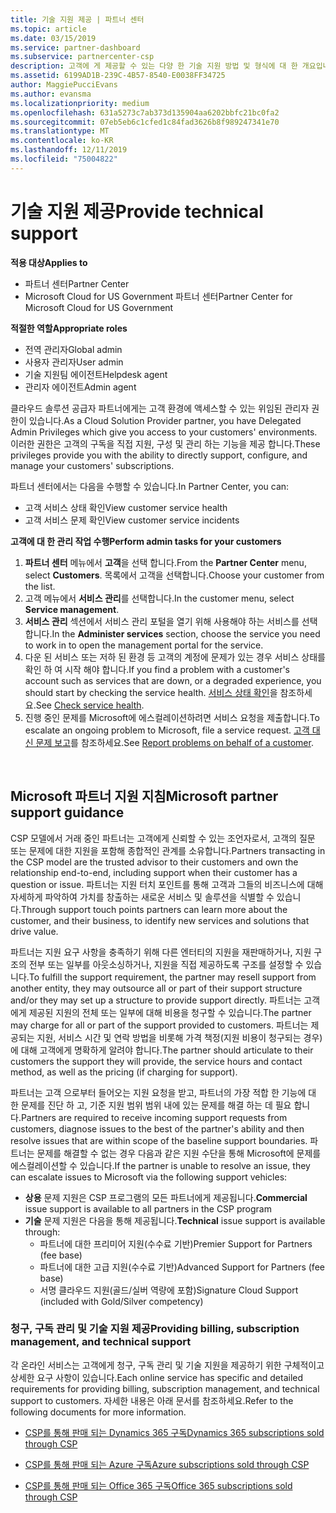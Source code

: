 ```yaml
---
title: 기술 지원 제공 | 파트너 센터
ms.topic: article
ms.date: 03/15/2019
ms.service: partner-dashboard
ms.subservice: partnercenter-csp
description: 고객에 게 제공할 수 있는 다양 한 기술 지원 방법 및 형식에 대 한 개요입니다.
ms.assetid: 6199AD1B-239C-4B57-8540-E0038FF34725
author: MaggiePucciEvans
ms.author: evansma
ms.localizationpriority: medium
ms.openlocfilehash: 631a5273c7ab373d135904aa6202bbfc21bc0fa2
ms.sourcegitcommit: 07eb5eb6c1cfed1c84fad3626b8f989247341e70
ms.translationtype: MT
ms.contentlocale: ko-KR
ms.lasthandoff: 12/11/2019
ms.locfileid: "75004822"
---
```

# <a name="provide-technical-support"></a><span data-ttu-id="12bed-103">기술 지원 제공</span><span class="sxs-lookup"><span data-stu-id="12bed-103">Provide technical support</span></span>

<span data-ttu-id="12bed-104">**적용 대상**</span><span class="sxs-lookup"><span data-stu-id="12bed-104">**Applies to**</span></span>

-  <span data-ttu-id="12bed-105">파트너 센터</span><span class="sxs-lookup"><span data-stu-id="12bed-105">Partner Center</span></span>
-  <span data-ttu-id="12bed-106">Microsoft Cloud for US Government 파트너 센터</span><span class="sxs-lookup"><span data-stu-id="12bed-106">Partner Center for Microsoft Cloud for US Government</span></span>

<span data-ttu-id="12bed-107">**적절한 역할**</span><span class="sxs-lookup"><span data-stu-id="12bed-107">**Appropriate roles**</span></span>
-   <span data-ttu-id="12bed-108">전역 관리자</span><span class="sxs-lookup"><span data-stu-id="12bed-108">Global admin</span></span>
-   <span data-ttu-id="12bed-109">사용자 관리자</span><span class="sxs-lookup"><span data-stu-id="12bed-109">User admin</span></span>
-   <span data-ttu-id="12bed-110">기술 지원팀 에이전트</span><span class="sxs-lookup"><span data-stu-id="12bed-110">Helpdesk agent</span></span>
-   <span data-ttu-id="12bed-111">관리자 에이전트</span><span class="sxs-lookup"><span data-stu-id="12bed-111">Admin agent</span></span>

<span data-ttu-id="12bed-112">클라우드 솔루션 공급자 파트너에게는 고객 환경에 액세스할 수 있는 위임된 관리자 권한이 있습니다.</span><span class="sxs-lookup"><span data-stu-id="12bed-112">As a Cloud Solution Provider partner, you have Delegated Admin Privileges which give you access to your customers' environments.</span></span> <span data-ttu-id="12bed-113">이러한 권한은 고객의 구독을 직접 지원, 구성 및 관리 하는 기능을 제공 합니다.</span><span class="sxs-lookup"><span data-stu-id="12bed-113">These privileges provide you with the ability to directly support, configure, and manage your customers' subscriptions.</span></span>

<span data-ttu-id="12bed-114">파트너 센터에서는 다음을 수행할 수 있습니다.</span><span class="sxs-lookup"><span data-stu-id="12bed-114">In Partner Center, you can:</span></span>

-   <span data-ttu-id="12bed-115">고객 서비스 상태 확인</span><span class="sxs-lookup"><span data-stu-id="12bed-115">View customer service health</span></span>
-   <span data-ttu-id="12bed-116">고객 서비스 문제 확인</span><span class="sxs-lookup"><span data-stu-id="12bed-116">View customer service incidents</span></span>

<span data-ttu-id="12bed-117">**고객에 대 한 관리 작업 수행**</span><span class="sxs-lookup"><span data-stu-id="12bed-117">**Perform admin tasks for your customers**</span></span>

1.  <span data-ttu-id="12bed-118">**파트너 센터** 메뉴에서 **고객**을 선택 합니다.</span><span class="sxs-lookup"><span data-stu-id="12bed-118">From the **Partner Center** menu, select **Customers**.</span></span> <span data-ttu-id="12bed-119">목록에서 고객을 선택합니다.</span><span class="sxs-lookup"><span data-stu-id="12bed-119">Choose your customer from the list.</span></span>
2.  <span data-ttu-id="12bed-120">고객 메뉴에서 **서비스 관리**를 선택합니다.</span><span class="sxs-lookup"><span data-stu-id="12bed-120">In the customer menu, select **Service management**.</span></span>
3.  <span data-ttu-id="12bed-121">**서비스 관리** 섹션에서 서비스 관리 포털을 열기 위해 사용해야 하는 서비스를 선택합니다.</span><span class="sxs-lookup"><span data-stu-id="12bed-121">In the **Administer services** section, choose the service you need to work in to open the management portal for the service.</span></span>
4.  <span data-ttu-id="12bed-122">다운 된 서비스 또는 저하 된 환경 등 고객의 계정에 문제가 있는 경우 서비스 상태를 확인 하 여 시작 해야 합니다.</span><span class="sxs-lookup"><span data-stu-id="12bed-122">If you find a problem with a customer's account such as services that are down, or a degraded experience, you should start by checking the service health.</span></span> <span data-ttu-id="12bed-123">[서비스 상태 확인](check-service-health.md)을 참조하세요.</span><span class="sxs-lookup"><span data-stu-id="12bed-123">See [Check service health](check-service-health.md).</span></span>
5.  <span data-ttu-id="12bed-124">진행 중인 문제를 Microsoft에 에스컬레이션하려면 서비스 요청을 제출합니다.</span><span class="sxs-lookup"><span data-stu-id="12bed-124">To escalate an ongoing problem to Microsoft, file a service request.</span></span> <span data-ttu-id="12bed-125">[고객 대신 문제 보고](report-problems-on-behalf-of-a-customer.md)를 참조하세요.</span><span class="sxs-lookup"><span data-stu-id="12bed-125">See [Report problems on behalf of a customer](report-problems-on-behalf-of-a-customer.md).</span></span>

 
## <a name="microsoft-partner-support-guidance"></a><span data-ttu-id="12bed-126">Microsoft 파트너 지원 지침</span><span class="sxs-lookup"><span data-stu-id="12bed-126">Microsoft partner support guidance</span></span>

<span data-ttu-id="12bed-127">CSP 모델에서 거래 중인 파트너는 고객에게 신뢰할 수 있는 조언자로서, 고객의 질문 또는 문제에 대한 지원을 포함해 종합적인 관계를 소유합니다.</span><span class="sxs-lookup"><span data-stu-id="12bed-127">Partners transacting in the CSP model are the trusted advisor to their customers and own the relationship end-to-end, including support when their customer has a question or issue.</span></span> <span data-ttu-id="12bed-128">파트너는 지원 터치 포인트를 통해 고객과 그들의 비즈니스에 대해 자세하게 파악하여 가치를 창출하는 새로운 서비스 및 솔루션을 식별할 수 있습니다.</span><span class="sxs-lookup"><span data-stu-id="12bed-128">Through support touch points partners can learn more about the customer, and their business, to identify new services and solutions that drive value.</span></span>

<span data-ttu-id="12bed-129">파트너는 지원 요구 사항을 충족하기 위해 다른 엔터티의 지원을 재판매하거나, 지원 구조의 전부 또는 일부를 아웃소싱하거나, 지원을 직접 제공하도록 구조를 설정할 수 있습니다.</span><span class="sxs-lookup"><span data-stu-id="12bed-129">To fulfill the support requirement, the partner may resell support from another entity, they may outsource all or part of their support structure and/or they may set up a structure to provide support directly.</span></span>  <span data-ttu-id="12bed-130">파트너는 고객에게 제공된 지원의 전체 또는 일부에 대해 비용을 청구할 수 있습니다.</span><span class="sxs-lookup"><span data-stu-id="12bed-130">The partner may charge for all or part of the support provided to customers.</span></span> <span data-ttu-id="12bed-131">파트너는 제공되는 지원, 서비스 시간 및 연락 방법을 비롯해 가격 책정(지원 비용이 청구되는 경우)에 대해 고객에게 명확하게 알려야 합니다.</span><span class="sxs-lookup"><span data-stu-id="12bed-131">The partner should articulate to their customers the support they will provide, the service hours and contact method, as well as the pricing (if charging for support).</span></span> 

<span data-ttu-id="12bed-132">파트너는 고객 으로부터 들어오는 지원 요청을 받고, 파트너의 가장 적합 한 기능에 대 한 문제를 진단 하 고, 기준 지원 범위 범위 내에 있는 문제를 해결 하는 데 필요 합니다.</span><span class="sxs-lookup"><span data-stu-id="12bed-132">Partners are required to receive incoming support requests from customers, diagnose issues to the best of the partner's ability and then resolve issues that are within scope of the baseline support boundaries.</span></span> <span data-ttu-id="12bed-133">파트너는 문제를 해결할 수 없는 경우 다음과 같은 지원 수단을 통해 Microsoft에 문제를 에스컬레이션할 수 있습니다.</span><span class="sxs-lookup"><span data-stu-id="12bed-133">If the partner is unable to resolve an issue, they can escalate issues to Microsoft via the following support vehicles:</span></span>

- <span data-ttu-id="12bed-134">**상용** 문제 지원은 CSP 프로그램의 모든 파트너에게 제공됩니다.</span><span class="sxs-lookup"><span data-stu-id="12bed-134">**Commercial** issue support is available to all partners in the CSP program</span></span>
-   <span data-ttu-id="12bed-135">**기술** 문제 지원은 다음을 통해 제공됩니다.</span><span class="sxs-lookup"><span data-stu-id="12bed-135">**Technical** issue support is available through:</span></span>
    -   <span data-ttu-id="12bed-136">파트너에 대한 프리미어 지원(수수료 기반)</span><span class="sxs-lookup"><span data-stu-id="12bed-136">Premier Support for Partners (fee base)</span></span>
    -   <span data-ttu-id="12bed-137">파트너에 대한 고급 지원(수수료 기반)</span><span class="sxs-lookup"><span data-stu-id="12bed-137">Advanced Support for Partners (fee base)</span></span>
    -   <span data-ttu-id="12bed-138">서명 클라우드 지원(골드/실버 역량에 포함)</span><span class="sxs-lookup"><span data-stu-id="12bed-138">Signature Cloud Support (included with Gold/Silver competency)</span></span>

### <a name="providing-billing-subscription-management-and-technical-support"></a><span data-ttu-id="12bed-139">청구, 구독 관리 및 기술 지원 제공</span><span class="sxs-lookup"><span data-stu-id="12bed-139">Providing billing, subscription management, and technical support</span></span> 

<span data-ttu-id="12bed-140">각 온라인 서비스는 고객에게 청구, 구독 관리 및 기술 지원을 제공하기 위한 구체적이고 상세한 요구 사항이 있습니다.</span><span class="sxs-lookup"><span data-stu-id="12bed-140">Each online service has specific and detailed requirements for providing billing, subscription management, and technical support to customers.</span></span> <span data-ttu-id="12bed-141">자세한 내용은 아래 문서를 참조하세요.</span><span class="sxs-lookup"><span data-stu-id="12bed-141">Refer to the following documents for more information.</span></span>

-   [<span data-ttu-id="12bed-142">CSP를 통해 판매 되는 Dynamics 365 구독</span><span class="sxs-lookup"><span data-stu-id="12bed-142">Dynamics 365 subscriptions sold through CSP</span></span>](https://www.microsoftpartnercommunity.com/t5/CSP/Microsoft-Partner-Support-Guidance/m-p/5262#M30)

-   [<span data-ttu-id="12bed-143">CSP를 통해 판매 되는 Azure 구독</span><span class="sxs-lookup"><span data-stu-id="12bed-143">Azure subscriptions sold through CSP</span></span>](https://www.microsoftpartnercommunity.com/t5/CSP/Microsoft-Partner-Support-Guidance/m-p/5263#M31)

-   [<span data-ttu-id="12bed-144">CSP를 통해 판매 되는 Office 365 구독</span><span class="sxs-lookup"><span data-stu-id="12bed-144">Office 365 subscriptions sold through CSP</span></span>](https://www.microsoftpartnercommunity.com/t5/CSP/Microsoft-Partner-Support-Guidance/m-p/5264#M32)
 



